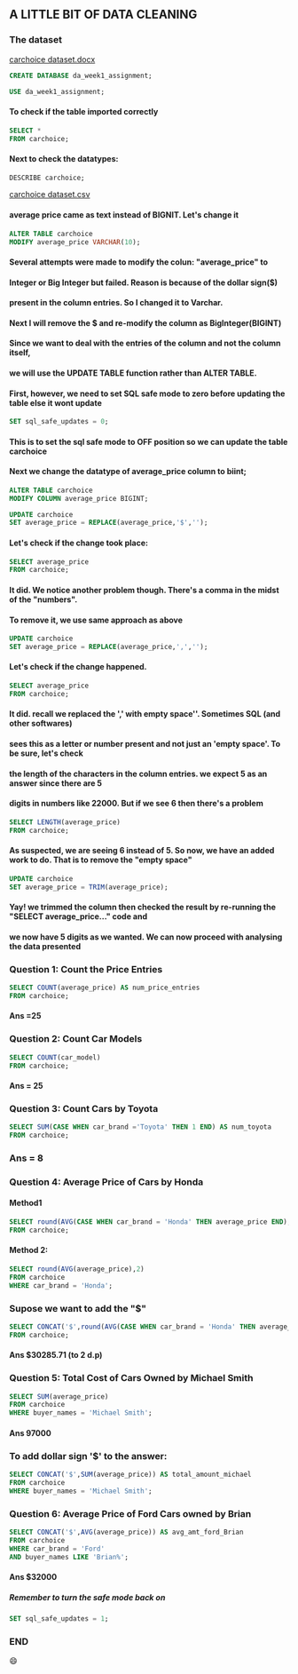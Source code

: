 ## A LITTLE BIT OF DATA CLEANING 
### The dataset

[carchoice dataset.docx](https://github.com/Okonkwosolomon1/Some-data-cleaning-fun/files/14067889/carchoice.dataset.docx)

```sql
CREATE DATABASE da_week1_assignment;
```
```sql
USE da_week1_assignment;
```
#### To check if the table imported correctly
```sql
SELECT *
FROM carchoice;
```
#### Next to check the datatypes:
```sql
DESCRIBE carchoice;
```
[carchoice dataset.csv](https://github.com/Okonkwosolomon1/Some-data-cleaning-fun/files/14067540/carchoice.dataset.csv)

#### average price came as text instead of BIGNIT. Let's change it

```sql
ALTER TABLE carchoice
MODIFY average_price VARCHAR(10);
```
#### Several attempts were made to modify the colun: "average_price" to
#### Integer or Big Integer but failed. Reason is because of the dollar sign($)
#### present in the column entries. So I changed it to Varchar.
#### Next I will remove the $ and re-modify the column as BigInteger(BIGINT)

#### Since we want to deal with the entries of the column and not the column itself,
#### we will use the UPDATE TABLE function rather than ALTER TABLE.

#### First, however, we need to set SQL safe mode to zero before updating the table else it wont update

```sql
SET sql_safe_updates = 0;
```
#### This is to set the sql safe mode to OFF position so we can update the table carchoice
#### Next we change the datatype of average_price column to biint;
```sql
ALTER TABLE carchoice
MODIFY COLUMN average_price BIGINT;
```
```sql
UPDATE carchoice
SET average_price = REPLACE(average_price,'$','');
```
#### Let's check if the change took place:
```sql
SELECT average_price
FROM carchoice;
```
#### It did. We notice another problem though. There's a comma in the midst of the "numbers". 
#### To remove it, we use same approach as above
```sql
UPDATE carchoice
SET average_price = REPLACE(average_price,',','');
```
#### Let's check if the change happened.
```sql
SELECT average_price
FROM carchoice;
```
#### It did. recall we replaced the ',' with empty space''. Sometimes SQL (and other softwares)
#### sees this as a letter or number present and not just an 'empty space'. To be sure, let's check
#### the length of the characters in the column entries. we expect 5 as an answer since there are 5
#### digits in numbers like 22000. But if we see 6 then there's a problem
```sql
SELECT LENGTH(average_price)
FROM carchoice;
```
#### As suspected, we are seeing 6 instead of 5. So now, we have an added work to do. That is to remove the "empty space"
```sql
UPDATE carchoice
SET average_price = TRIM(average_price);
```
#### Yay! we trimmed the column then checked the result by re-running the "SELECT average_price..." code and 
#### we now have 5 digits as we wanted. We can now proceed with analysing the data presented

### Question 1: Count the Price Entries
```sql
SELECT COUNT(average_price) AS num_price_entries
FROM carchoice;
```
#### Ans =25

### Question 2: Count Car Models
```sql
SELECT COUNT(car_model)
FROM carchoice;
```
#### Ans = 25

### Question 3: Count Cars by Toyota
```sql
SELECT SUM(CASE WHEN car_brand ='Toyota' THEN 1 END) AS num_toyota
FROM carchoice;
```
### Ans = 8

### Question 4: Average Price of Cars by Honda
#### Method1
```sql
SELECT round(AVG(CASE WHEN car_brand = 'Honda' THEN average_price END),2) AS avg_price_honda
FROM carchoice;
```
#### Method 2:
```sql
SELECT round(AVG(average_price),2)
FROM carchoice
WHERE car_brand = 'Honda';
```
### Supose we want to add the "$"
```sql
SELECT CONCAT('$',round(AVG(CASE WHEN car_brand = 'Honda' THEN average_price END),2)) AS avg_price_honda
FROM carchoice;
```
#### Ans $30285.71 (to 2 d.p)

### Question 5: Total Cost of Cars Owned by Michael Smith
```sql
SELECT SUM(average_price)
FROM carchoice
WHERE buyer_names = 'Michael Smith';
```
#### Ans 97000
### To add dollar sign '$' to the answer:
```sql
SELECT CONCAT('$',SUM(average_price)) AS total_amount_michael
FROM carchoice
WHERE buyer_names = 'Michael Smith';
```

### Question 6: Average Price of Ford Cars owned by Brian
```sql
SELECT CONCAT('$',AVG(average_price)) AS avg_amt_ford_Brian
FROM carchoice
WHERE car_brand = 'Ford'
AND buyer_names LIKE 'Brian%';
```
#### Ans $32000

##### Remember to turn the safe mode back on
```sql
SET sql_safe_updates = 1;
```

### END
😄

